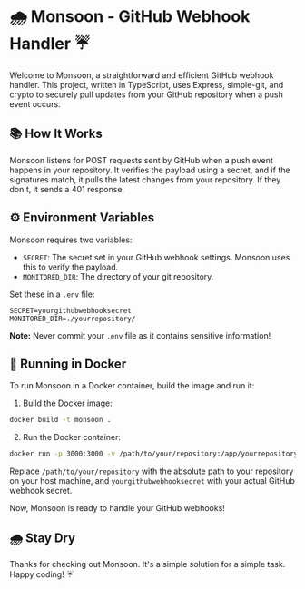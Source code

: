 
# 🌧️ Monsoon - GitHub Webhook Handler ☔

Welcome to Monsoon, a straightforward and efficient GitHub webhook handler. This project, written in TypeScript, uses Express, simple-git, and crypto to securely pull updates from your GitHub repository when a push event occurs.

## 📚 How It Works

Monsoon listens for POST requests sent by GitHub when a push event happens in your repository. It verifies the payload using a secret, and if the signatures match, it pulls the latest changes from your repository. If they don't, it sends a 401 response.

## ⚙️ Environment Variables

Monsoon requires two variables:

- `SECRET`: The secret set in your GitHub webhook settings. Monsoon uses this to verify the payload.
- `MONITORED_DIR`: The directory of your git repository.

Set these in a `.env` file:

```env
SECRET=yourgithubwebhooksecret
MONITORED_DIR=./yourrepository/
```

**Note:** Never commit your `.env` file as it contains sensitive information!

## 🚀 Running in Docker

To run Monsoon in a Docker container, build the image and run it:

1. Build the Docker image:

```sh
docker build -t monsoon .
```

2. Run the Docker container:

```sh
docker run -p 3000:3000 -v /path/to/your/repository:/app/yourrepository -e SECRET=yourgithubwebhooksecret -e MONITORED_DIR=./yourrepository monsoon
```

Replace `/path/to/your/repository` with the absolute path to your repository on your host machine, and `yourgithubwebhooksecret` with your actual GitHub webhook secret.

Now, Monsoon is ready to handle your GitHub webhooks!

## 🌧️ Stay Dry

Thanks for checking out Monsoon. It's a simple solution for a simple task. Happy coding! ☔
